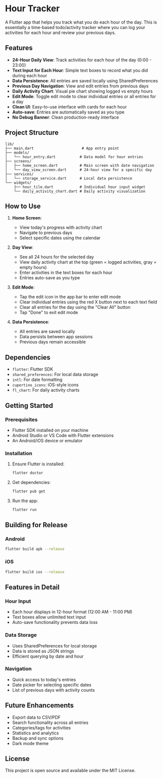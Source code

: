 # Hour Tracker

A Flutter app that helps you track what you do each hour of the day. This is essentially a time-based todo/activity tracker where you can log your activities for each hour and review your previous days.

## Features

- **24-Hour Daily View**: Track activities for each hour of the day (0:00 - 23:00)
- **Text Input for Each Hour**: Simple text boxes to record what you did during each hour
- **Data Persistence**: All entries are saved locally using SharedPreferences
- **Previous Day Navigation**: View and edit entries from previous days
- **Daily Activity Chart**: Visual pie chart showing logged vs empty hours
- **Edit Mode**: Toggle edit mode to clear individual entries or all entries for a day
- **Clean UI**: Easy-to-use interface with cards for each hour
- **Auto-save**: Entries are automatically saved as you type
- **No Debug Banner**: Clean production-ready interface

## Project Structure

```
lib/
├── main.dart                      # App entry point
├── models/
│   └── hour_entry.dart           # Data model for hour entries
├── screens/
│   ├── home_screen.dart          # Main screen with date navigation
│   └── day_view_screen.dart      # 24-hour view for a specific day
├── services/
│   └── storage_service.dart      # Local data persistence
└── widgets/
    ├── hour_tile.dart            # Individual hour input widget
    └── daily_activity_chart.dart # Daily activity visualization
```

## How to Use

1. **Home Screen**: 
   - View today's progress with activity chart
   - Navigate to previous days
   - Select specific dates using the calendar

2. **Day View**:
   - See all 24 hours for the selected day
   - View daily activity chart at the top (green = logged activities, gray = empty hours)
   - Enter activities in the text boxes for each hour
   - Entries auto-save as you type

3. **Edit Mode**:
   - Tap the edit icon in the app bar to enter edit mode
   - Clear individual entries using the red X button next to each text field
   - Clear all entries for the day using the "Clear All" button
   - Tap "Done" to exit edit mode

4. **Data Persistence**:
   - All entries are saved locally
   - Data persists between app sessions
   - Previous days remain accessible

## Dependencies

- `flutter`: Flutter SDK
- `shared_preferences`: For local data storage
- `intl`: For date formatting
- `cupertino_icons`: iOS-style icons
- `fl_chart`: For daily activity charts

## Getting Started

### Prerequisites

- Flutter SDK installed on your machine
- Android Studio or VS Code with Flutter extensions
- An Android/iOS device or emulator

### Installation

1. Ensure Flutter is installed:
   ```bash
   flutter doctor
   ```

2. Get dependencies:
   ```bash
   flutter pub get
   ```

3. Run the app:
   ```bash
   flutter run
   ```

## Building for Release

### Android
```bash
flutter build apk --release
```

### iOS
```bash
flutter build ios --release
```

## Features in Detail

### Hour Input
- Each hour displays in 12-hour format (12:00 AM - 11:00 PM)
- Text boxes allow unlimited text input
- Auto-save functionality prevents data loss

### Data Storage
- Uses SharedPreferences for local storage
- Data is stored as JSON strings
- Efficient querying by date and hour

### Navigation
- Quick access to today's entries
- Date picker for selecting specific dates
- List of previous days with activity counts

## Future Enhancements

- Export data to CSV/PDF
- Search functionality across all entries
- Categories/tags for activities
- Statistics and analytics
- Backup and sync options
- Dark mode theme

## License

This project is open source and available under the MIT License.
